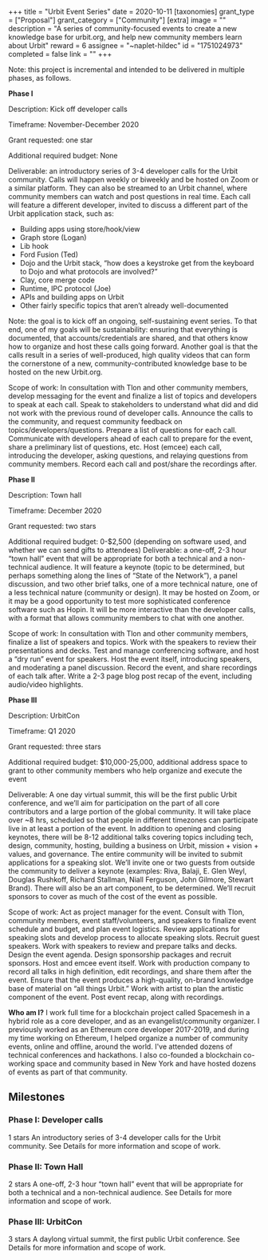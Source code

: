 +++
title = "Urbit Event Series"
date = 2020-10-11
[taxonomies]
grant_type = ["Proposal"]
grant_category = ["Community"]
[extra]
image = ""
description = "A series of community-focused events to create a new knowledge base for urbit.org, and help new community members learn about Urbit"
reward = 6
assignee = "~naplet-hildec"
id = "1751024973"
completed = false
link = ""
+++

Note: this project is incremental and intended to be delivered in multiple phases, as follows.

**Phase I**

Description: Kick off developer calls

Timeframe: November-December 2020

Grant requested: one star

Additional required budget: None

Deliverable: an introductory series of 3-4 developer calls for the Urbit community. Calls will happen weekly or biweekly and be hosted on Zoom or a similar platform. They can also be streamed to an Urbit channel, where community members can watch and post questions in real time. Each call will feature a different developer, invited to discuss a different part of the Urbit application stack, such as:

- Building apps using store/hook/view
- Graph store (Logan)
- Lib hook
- Ford Fusion (Ted)
- Dojo and the Urbit stack, “how does a keystroke get from the keyboard to Dojo and what protocols are involved?”
- Clay, core merge code
- Runtime, IPC protocol (Joe)
- APIs and building apps on Urbit
- Other fairly specific topics that aren’t already well-documented

Note: the goal is to kick off an ongoing, self-sustaining event series. To that end, one of my goals will be sustainability: ensuring that everything is documented, that accounts/credentials are shared, and that others know how to organize and host these calls going forward. Another goal is that the calls result in a series of well-produced, high quality videos that can form the cornerstone of a new, community-contributed knowledge base to be hosted on the new Urbit.org.

Scope of work: In consultation with Tlon and other community members, develop messaging for the event and finalize a list of topics and developers to speak at each call. Speak to stakeholders to understand what did and did not work with the previous round of developer calls. Announce the calls to the community, and request community feedback on topics/developers/questions. Prepare a list of questions for each call. Communicate with developers ahead of each call to prepare for the event, share a preliminary list of questions, etc. Host (emcee) each call, introducing the developer, asking questions, and relaying questions from community members. Record each call and post/share the recordings after.

**Phase II**

Description: Town hall

Timeframe: December 2020

Grant requested: two stars

Additional required budget: 0-$2,500 (depending on software used, and whether we can send gifts to attendees)
Deliverable: a one-off, 2-3 hour “town hall” event that will be appropriate for both a technical and a non-technical audience. It will feature a keynote (topic to be determined, but perhaps something along the lines of “State of the Network”), a panel discussion, and two other brief talks, one of a more technical nature, one of a less technical nature (community or design). It may be hosted on Zoom, or it may be a good opportunity to test more sophisticated conference software such as Hopin. It will be more interactive than the developer calls, with a format that allows community members to chat with one another.

Scope of work: In consultation with Tlon and other community members, finalize a list of speakers and topics. Work with the speakers to review their presentations and decks. Test and manage conferencing software, and host a “dry run” event for speakers. Host the event itself, introducing speakers, and moderating a panel discussion. Record the event, and share recordings of each talk after. Write a 2-3 page blog post recap of the event, including audio/video highlights.

**Phase III**

Description: UrbitCon

Timeframe: Q1 2020

Grant requested: three stars

Additional required budget: $10,000-25,000, additional address space to grant to other community members who help organize and execute the event

Deliverable: A one day virtual summit, this will be the first public Urbit conference, and we’ll aim for participation on the part of all core contributors and a large portion of the global community. It will take place over ~8 hrs, scheduled so that people in different timezones can participate live in at least a portion of the event. In addition to opening and closing keynotes, there will be 8-12 additional talks covering topics including tech, design, community, hosting, building a business on Urbit, mission + vision + values, and governance. The entire community will be invited to submit applications for a speaking slot. We’ll invite one or two guests from outside the community to deliver a keynote (examples: Riva, Balaji, E. Glen Weyl, Douglas Rushkoff, Richard Stallman, Niall Ferguson, John Gilmore, Stewart Brand). There will also be an art component, to be determined. We’ll recruit sponsors to cover as much of the cost of the event as possible.

Scope of work: Act as project manager for the event. Consult with Tlon, community members, event staff/volunteers, and speakers to finalize event schedule and budget, and plan event logistics. Review applications for speaking slots and develop process to allocate speaking slots. Recruit guest speakers. Work with speakers to review and prepare talks and decks. Design the event agenda. Design sponsorship packages and recruit sponsors. Host and emcee event itself. Work with production company to record all talks in high definition, edit recordings, and share them after the event. Ensure that the event produces a high-quality, on-brand knowledge base of material on “all things Urbit.” Work with artist to plan the artistic component of the event. Post event recap, along with recordings.

**Who am I?** I work full time for a blockchain project called Spacemesh in a hybrid role as a core developer, and as an evangelist/community organizer. I previously worked as an Ethereum core developer 2017-2019, and during my time working on Ethereum, I helped organize a number of community events, online and offline, around the world. I've attended dozens of technical conferences and hackathons. I also co-founded a blockchain co-working space and community based in New York and have hosted dozens of events as part of that community.

## Milestones

### Phase I: Developer calls

1 stars
An introductory series of 3-4 developer calls for the Urbit community. See Details for more information and scope of work.

### Phase II: Town Hall

2 stars
A one-off, 2-3 hour “town hall” event that will be appropriate for both a technical and a non-technical audience. See Details for more information and scope of work.

### Phase III: UrbitCon

3 stars
A daylong virtual summit, the first public Urbit conference. See Details for more information and scope of work.
